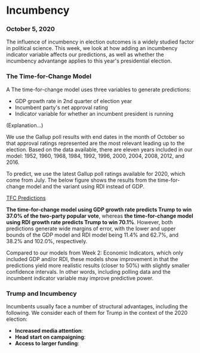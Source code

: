 # Incumbency
### October 5, 2020

The influence of incumbency in election outcomes is a widely studied factor in political science. This week, we look at how adding an incumbency indicator variable affects our predictions, as well as whether the incumbency advantange applies to this year's presidential election.

### The Time-for-Change Model

A 
The time-for-change model uses three variables to generate predictions:
* GDP growth rate in 2nd quarter of election year
* Incumbent party's net approval rating
* Indicator variable for whether an incumbent president is running

(Explanation...)

We use the Gallup poll results with end dates in the month of October so that approval ratings represented are the most relevant leading up to the election. Based on the data available, there are eleven years included in our model: 1952, 1960, 1968, 1984, 1992, 1996, 2000, 2004, 2008, 2012, and 2016.

To predict, we use the latest Gallup poll ratings available for 2020, which come from July. The below figure shows the results from the time-for-change model and the variant using RDI instead of GDP.

[TFC Predictions](../figures/tfc_predictions.png)

**The time-for-change model using GDP growth rate predicts Trump to win 37.0% of the two-party popular vote**, whereas **the time-for-change model using RDI growth rate predicts Trump to win 70.1%**. However, both predictions generate wide margins of error, with the lower and upper bounds of the GDP model and RDI model being 11.4% and 62.7%, and 38.2% and 102.0%, respectively.

Compared to our models from Week 2: Economic Indicators, which only included GDP and/or RDI, these models show improvement in that the predictions yield more realistic results (closer to 50%) with slightly smaller confidence intervals. In other words, including polling data and the incumbent indicator variable may improve predictive power.

### Trump and Incumbency

Incumbents usually face a number of structural advantages, including the following. We consider each of them for Trump in the context of the 2020 election:
* **Increased media attention**:
* **Head start on campaigning**:
* **Access to larger funding**:
